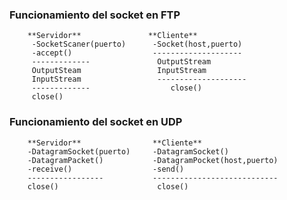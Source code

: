 ### Funcionamiento del socket en FTP ###

        **Servidor**               **Cliente**
         -SocketScaner(puerto)      -Socket(host,puerto)
         -accept()                  --------------------    
         -------------               OutputStream
         OutputSteam                 InputStream
         InputStream                 --------------------   
         -------------                  close()
         close()


### Funcionamiento del socket en UDP ###


        **Servidor**                **Cliente**
        -DatagramSocket(puerto)     -DatagramSocket()
        -DatagramPacket()           -DatagramPocket(host,puerto)
        -receive()                  -send()
        -----------------           ----------------------------
        close()                      close()
        